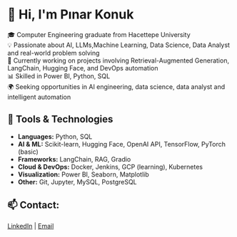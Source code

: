 # 👋 Hi, I'm Pınar Konuk

🎓 Computer Engineering graduate from Hacettepe University  
💡 Passionate about AI, LLMs,Machine Learning, Data Science, Data Analyst and real-world problem solving  
🚀 Currently working on projects involving Retrieval-Augmented Generation, LangChain, Hugging Face, and DevOps automation  
📊 Skilled in Power BI, Python, SQL  
🌍 Seeking opportunities in AI engineering, data science, data analyst and intelligent automation

## 🔧 Tools & Technologies
- **Languages:** Python, SQL  
- **AI & ML:** Scikit-learn, Hugging Face, OpenAI API, TensorFlow, PyTorch (basic)  
- **Frameworks:** LangChain, RAG, Gradio  
- **Cloud & DevOps:** Docker, Jenkins, GCP (learning), Kubernetes  
- **Visualization:** Power BI, Seaborn, Matplotlib  
- **Other:** Git, Jupyter, MySQL, PostgreSQL


## 📫 Contact:
[LinkedIn](www.linkedin.com/in/pinarkonuk) | [Email](mailto:pinarkonuk00@hotmail.com)
